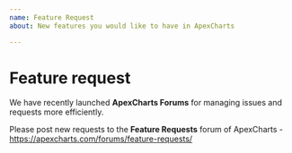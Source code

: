 ```yaml
---
name: Feature Request
about: New features you would like to have in ApexCharts

---
```



# Feature request

We have recently launched **ApexCharts Forums** for managing issues and requests more efficiently.

Please post new requests to the **Feature Requests** forum of ApexCharts - https://apexcharts.com/forums/feature-requests/
